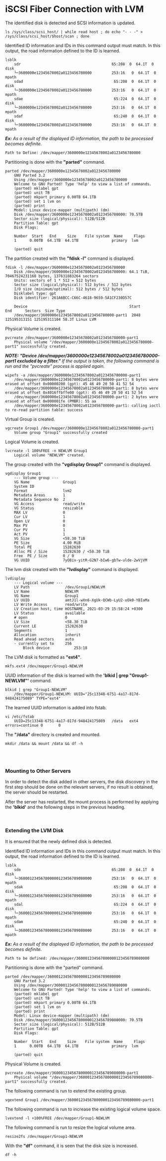 # iSCSI Fiber Connection with LVM

The identified disk is detected and SCSI information is updated.
```
ls /sys/class/scsi_host/ | while read host ; do echo "- - -" > /sys/class/scsi_host/$host/scan ; done 
```

Identified ID information and IDs in this command output must match. In this output, the road information defined to the ID is learned.
```
lsblk
	sdr                                         65:208  0  64.1T  0 disk
	└─3600000e12345678002a0123456780000         253:16   0  64.1T  0 mpath
	sdad                                         65:208  0  64.1T  0 disk
	└─3600000e12345678002a0123456780000         253:16   0  64.1T  0 mpath
	sdae                                         65:224  0  64.1T  0 disk
	└─3600000e12345678002a0123456780000         253:16   0  64.1T  0 mpath
	sdaf                                         65:240  0  64.1T  0 disk
	└─3600000e12345678002a0123456780000         253:16   0  64.1T  0 mpath
```

***Ex:** As a result of the displayed ID information, the path to be processed becomes definite.*
```
Path to Define: /dev/mapper/3600000e12345678002a0123456780000
```

Partitioning is done with the **"parted"** command.
```
parted /dev/mapper/3600000e12345678002a0123456780000
	GNU Parted 3.2
	Using /dev/mapper/3600000e12345678002a0123456780000
	Welcome to GNU Parted! Type 'help' to view a list of commands.
	(parted) mklabel gpt
	(parted) unit TB
	(parted) mkpart primary 0.00TB 64.1TB
	(parted) set 1 lvm on
	(parted) print
	Model: Linux device-mapper (multipath) (dm)
	Disk /dev/mapper/3600000e12345678002a0123456780000: 70.5TB
	Sector size (logical/physical): 512B/512B
	Partition Table: gpt
	Disk Flags:
	
	Number  Start   End     Size    File system  Name     Flags
	1      0.00TB  64.1TB  64.1TB               primary  lvm

	(parted) quit
```

The partition created with the **"fdisk -l"** command is displayed.
```
fdisk -l /dev/mapper/3600000e12345678002a0123456780000
	Disk /dev/mapper/3600000e12345678002a0123456780000: 64.1 TiB, 70467524231168 bytes, 137631883264 sectors
	Units: sectors of 1 * 512 = 512 bytes
	Sector size (logical/physical): 512 bytes / 512 bytes
	I/O size (minimum/optimal): 512 bytes / 512 bytes
	Disklabel type: gpt
	Disk identifier: 261A6BCC-C66C-4618-9659-5A1CF230D57C
	
	Device                                              Start          End      Sectors  Size Type
	/dev/mapper/3600000e12345678002a0123456780000-part1  2048 125195313151 125195311104 58.3T Linux LVM
```

Physical Volume is created.
```
pvcreate /dev/mapper/3600000e12345678002a0123456780000-part1
	Physical volume "/dev/mapper/3600000e12345678002a0123456780000-part1" successfully created.
```	

***NOTE:** **"Device /dev/mapper/3600000e12345678002a0123456780000-part1 excluded by a filter."** If the output is taken, the following command is run and the "pvcreate" process is applied again.*
```
wipefs -a /dev/mapper/3600000e12345678002a0123456780000-part1
	/dev/mapper/3600000e12345678002a0123456780000-part1: 8 bytes were erased at offset 0x00000200 (gpt): 45 46 49 20 50 41 52 54
	/dev/mapper/3600000e12345678002a0123456780000-part1: 8 bytes were erased at offset 0x4016ffbffe00 (gpt): 45 46 49 20 50 41 52 54
	/dev/mapper/3600000e12345678002a0123456780000-part1: 2 bytes were erased at offset 0x000001fe (PMBR): 55 aa
	/dev/mapper/3600000e12345678002a0123456780000-part1: calling ioctl to re-read partition table: success
```

Virtual Group is created.
```
vgcreate Group1 /dev/mapper/3600000e12345678002a0123456780000-part1
	Volume group "Group1" successfully created
```
    
Logical Volume is created.
```
lvcreate -l 100%FREE -n NEWLVM Group1
	Logical volume "NEWLVM" created.
```	

The group created with the **"vgdisplay Group1"** command is displayed.
```
vgdisplay Group1
	--- Volume group ---
	VG Name               Group1
	System ID
	Format                lvm2
	Metadata Areas        1
	Metadata Sequence No  2
	VG Access             read/write
	VG Status             resizable
	MAX LV                0
	Cur LV                1
	Open LV               0
	Max PV                0
	Cur PV                1
	Act PV                1
	VG Size               <58.30 TiB
	PE Size               4.00 MiB
	Total PE              15282630
	Alloc PE / Size       15282630 / <58.30 TiB
	Free  PE / Size       0 / 0
	VG UUID               7yO8ix-yitR-G2N7-bIw6-gbTw-ulde-2wVjVM
```

The lvm disk created with the **"lvdisplay"** command is displayed.
```
lvdisplay
	--- Logical volume ---
	LV Path                /dev/Group1/NEWLVM
	LV Name                NEWLVM
	VG Name                Group1
	LV UUID                amtJ1l-wXn6-XgUk-QCWb-LyU2-xOk0-YBIaMa
	LV Write Access        read/write
	LV Creation host, time HOSTNAME, 2021-03-29 15:58:24 +0300
	LV Status              available
	# open                 0
	LV Size                <58.30 TiB
	Current LE             15282630
	Segments               1
	Allocation             inherit
	Read ahead sectors     auto
	- currently set to     256
		Block device           253:18
```

The LVM disk is formatted as **"ext4"**.
```
mkfs.ext4 /dev/mapper/Group1-NEWLVM
```	

UUID information of the disk is learned with the **'blkid | grep "Group1-NEWLVM"'** command.
```
blkid | grep "Group1-NEWLVM"
	/dev/mapper/Group1-NEWLVM: UUID="25c13348-6751-4a17-817d-948424175089" TYPE="ext4"
```

The learned UUID information is added into fstab.
```
vi /etc/fstab
	UUID=25c13348-6751-4a17-817d-948424175089	/data	ext4    errors=continue 0       0
```

The **"/data"** directory is created and mounted.
```
mkdir /data && mount /data && df -h
```
<br><br>
### Mounting to Other Servers

In order to detect the disk added in other servers, the disk discovery in the first step should be done on the relevant servers, if no result is obtained, the server should be restarted.

After the server has restarted, the mount process is performed by applying the **'blkid'** and the following steps in the previous heading.
<br><br><br>
### Extending the LVM Disk

It is ensured that the newly defined disk is detected.

Identified ID information and IDs in this command output must match. In this output, the road information defined to the ID is learned.
```
lsblk
	sdo                                         65:208  0  64.1T  0 disk
	└─360001234567800000123456789080000         253:16   0  64.1T  0 mpath
	sdak                                         65:208  0  64.1T  0 disk
	└─360001234567800000123456789080000         253:16   0  64.1T  0 mpath
	sdal                                         65:224  0  64.1T  0 disk
	└─360001234567800000123456789080000         253:16   0  64.1T  0 mpath
	sdam                                         65:240  0  64.1T  0 disk
	└─360001234567800000123456789080000         253:16   0  64.1T  0 mpath
```		
***Ex:** As a result of the displayed ID information, the path to be processed becomes definite.*
```
Path to be defined: /dev/mapper/360001234567800000123456789080000
```

Partitioning is done with the "parted" command.
```
parted /dev/mapper/360001234567800000123456789080000
	GNU Parted 3.2
	Using /dev/mapper/360001234567800000123456789080000
	Welcome to GNU Parted! Type 'help' to view a list of commands.
	(parted) mklabel gpt
	(parted) unit TB
	(parted) mkpart primary 0.00TB 64.1TB
	(parted) set 1 lvm on
	(parted) print
	Model: Linux device-mapper (multipath) (dm)
	Disk /dev/mapper/360001234567800000123456789080000: 70.5TB
	Sector size (logical/physical): 512B/512B
	Partition Table: gpt
	Disk Flags:
	
	Number  Start   End     Size    File system  Name     Flags
	1      0.00TB  64.1TB  64.1TB               primary  lvm
	
	(parted) quit
```

Physical Volume is created.
```
pvcreate /dev/mapper/360001234567800000123456789080000-part1
	Physical volume "/dev/mapper/360001234567800000123456789080000-part1" successfully created.
```

The following command is run to extend the existing group.
```
vgextend Group1 /dev/mapper/360001234567800000123456789080000-part1
```	
	
The following command is run to increase the existing logical volume space.
```
lvextend -l +100%FREE /dev/mapper/Group1-NEWLVM
```

The following command is run to resize the logical volume area.
```
resize2fs /dev/mapper/Group1-NEWLVM
```

With the **"df"** command, it is seen that the disk size is increased.
```
df -h
```
